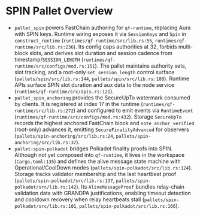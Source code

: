 # SPIN Pallet Overview

- `pallet_spin` powers FastChain authoring for `qf-runtime`, replacing Aura with SPIN keys. Runtime wiring exposes it via `SessionKeys` and `Spin` in `construct_runtime` (`runtimes/qf-runtime/src/lib.rs:55`, `runtimes/qf-runtime/src/lib.rs:236`). Its config caps authorities at 32, forbids multi-block slots, and derives slot duration and session cadence from timestamp/`SESSION_LENGTH` (`runtimes/qf-runtime/src/configs/mod.rs:151`). The pallet maintains authority sets, slot tracking, and a root-only `set_session_length` control surface (`pallets/spin/src/lib.rs:144`, `pallets/spin/src/lib.rs:188`). Runtime APIs surface SPIN slot duration and aux data to the node service (`runtimes/qf-runtime/src/apis.rs:121`).
- `pallet_spin_anchoring` provides the SecureUpTo watermark consumed by clients. It is registered at index 17 in the runtime (`runtimes/qf-runtime/src/lib.rs:272`) and configured to emit events via `RuntimeEvent` (`runtimes/qf-runtime/src/configs/mod.rs:432`). Storage `SecureUpTo` records the highest anchored FastChain block and `note_anchor_verified` (root-only) advances it, emitting `SecureFinalityAdvanced` for observers (`pallets/spin-anchoring/src/lib.rs:24`, `pallets/spin-anchoring/src/lib.rs:37`).
- `pallet-spin-polkadot` bridges Polkadot finality proofs into SPIN. Although not yet composed into `qf-runtime`, it lives in the workspace (`Cargo.toml:135`) and defines the alive message state machine with Operational/CoolDown modes (`pallets/spin-polkadot/src/lib.rs:124`). Storage tracks validator membership and the last heartbeat proof (`pallets/spin-polkadot/src/lib.rs:137`, `pallets/spin-polkadot/src/lib.rs:142`). Its `AliveMessageProof` bundles relay-chain validation data with GRANDPA justifications, enabling timeout detection and cooldown recovery when relay heartbeats stall (`pallets/spin-polkadot/src/lib.rs:101`, `pallets/spin-polkadot/src/lib.rs:166`).
